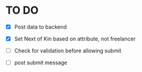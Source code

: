 # TO DO

- [x] Post data to backend
- [x] Set Next of Kin based on attribute, not freelancer

- [ ] Check for validation before allowing submit
- [ ] post submit message

